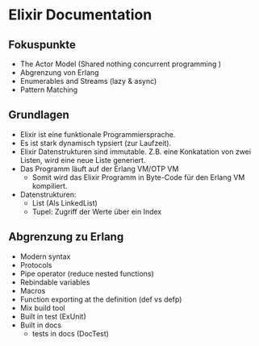 # Elixir Documentation

## Fokuspunkte
- The Actor Model (Shared nothing concurrent programming )
- Abgrenzung von Erlang
- Enumerables and Streams (lazy & async)
- Pattern Matching

## Grundlagen
- Elixir ist eine funktionale Programmiersprache.
- Es ist stark dynamisch typsiert (zur Laufzeit).
- Elixir Datenstrukturen sind immutable. Z.B. eine Konkatation von zwei Listen, wird eine neue Liste generiert.
- Das Programm läuft auf der Erlang VM/OTP VM
  - Somit wird das Elixir Programm in Byte-Code für den Erlang VM kompiliert.
- Datenstrukturen:
  - List (Als LinkedList)
  - Tupel: Zugriff der Werte über ein Index

## Abgrenzung zu Erlang

[comment]: # "TODO Just pointers at the moment -> Expand"
* Modern syntax
* Protocols
* Pipe operator (reduce nested functions)
* Rebindable variables
* Macros
* Function exporting at the definition (def vs defp)
* Mix build tool
* Built in test (ExUnit)
* Built in docs
    * tests in docs (DocTest)
